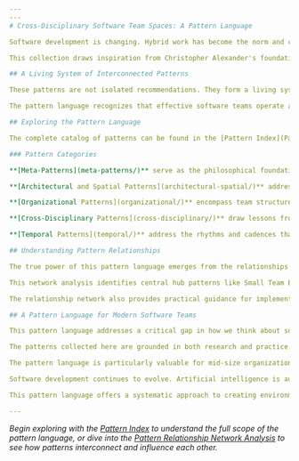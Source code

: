 ```yaml
---
---
# Cross-Disciplinary Software Team Spaces: A Pattern Language

Software development is changing. Hybrid work has become the norm and cross-functional teams are essential for delivering complex products. Traditional office design and organizational structures often fall short. This pattern language bridges the gap between the physical environments where software teams work and the organizational patterns that enable them to thrive.

This collection draws inspiration from Christopher Alexander's foundational work "A Pattern Language." It synthesizes insights from architecture, organizational psychology, software engineering, interior design, product management, and epistemology. The result is a comprehensive framework for creating environments that support the unique needs of modern software product teams.

## A Living System of Interconnected Patterns

These patterns are not isolated recommendations. They form a living system where each element reinforces and enhances the others. At the foundation lie philosophical principles about human-centered design and empowerment. These inform spatial arrangements that support team autonomy. This in turn enables organizational practices that leverage both in-person and distributed collaboration.

The pattern language recognizes that effective software teams operate as complex adaptive systems. They need spaces that can evolve with their work. They need organizational structures that balance autonomy with alignment. They need temporal rhythms that honor both deep focus and collaborative creation. Most importantly, all patterns are designed with hybrid work as the default case. The future of software development is neither fully co-located nor fully remote, but thoughtfully distributed.

## Exploring the Pattern Language

The complete catalog of patterns can be found in the [Pattern Index](Pattern-Index.md), which organizes the 50+ patterns into five interconnected categories. Each pattern stands alone as a solution to a specific problem. It also connects to related patterns that amplify its effectiveness.

### Pattern Categories

**[Meta-Patterns](meta-patterns/)** serve as the philosophical foundation. They establish core principles like human-centric design, transparency, and fractal autonomy that influence all other patterns. These patterns shape how we think about creating empowering environments rather than prescribing specific implementations.

**[Architectural and Spatial Patterns](architectural-spatial/)** address the physical environment from building-scale considerations down to individual workstation design. These patterns help create spaces that support team collaboration. They also provide individuals with the environmental comfort and personal agency they need to do their best work.

**[Organizational Patterns](organizational/)** encompass team structures, decision-making frameworks, communication practices, and coordination mechanisms. These patterns enable teams to operate with aligned autonomy. Teams can make decisions quickly while staying connected to broader organizational goals.

**[Cross-Disciplinary Patterns](cross-disciplinary/)** draw lessons from research laboratories, maker spaces, architectural studios, and manufacturing cells. These patterns bring fresh perspectives to software team environments. They suggest approaches that have proven effective in other domains of creative and technical work.

**[Temporal Patterns](temporal/)** address the rhythms and cadences that structure team life, from daily rituals to seasonal cycles. These patterns help teams create sustainable workflows. The workflows alternate between focused individual work and energizing collaborative sessions.

## Understanding Pattern Relationships

The true power of this pattern language emerges from the relationships between patterns. The [Pattern Relationship Network Analysis](Pattern-Relationship-Network-Analysis.md) provides a comprehensive visualization of how patterns connect across categories, revealing key insights about implementation pathways and pattern clusters.

This network analysis identifies central hub patterns like Small Team Bays and Psychological Safety Practices. These serve as integration points, connecting multiple other patterns. It also reveals powerful pattern clusters. These are groups of related patterns that reinforce each other when implemented together. For example, the high-autonomy cluster combines Self-Governing Teams, Small Team Bays, and Aligned Autonomy. This creates environments where teams can operate independently while remaining organizationally aligned.

The relationship network also provides practical guidance for implementation. Rather than attempting to adopt all patterns simultaneously, the network reveals natural sequences. Foundational patterns enable others. Start with meta-patterns for philosophical alignment. Then establish spatial support for team autonomy. Follow with communication and coordination practices. Finally add hybrid work integration. This provides a proven pathway for transformation.

## A Pattern Language for Modern Software Teams

This pattern language addresses a critical gap in how we think about software team environments. We have extensive literature on agile methodologies and software engineering practices. We have growing research on remote work and hybrid collaboration. However, there has been little systematic exploration of how physical spaces, organizational structures, and temporal rhythms interact. This interaction creates environments where software teams can thrive.

The patterns collected here are grounded in both research and practice. They synthesize insights from academic studies on team effectiveness and environmental psychology. They also draw from case studies from successful tech companies. Cross-disciplinary approaches from fields where creative and technical work flourish provide additional insights. Each pattern has been validated through real-world application and refined based on observed outcomes.

The pattern language is particularly valuable for mid-size organizations. These organizations are large enough to need systematic approaches to team environment design. They are also small enough to implement changes quickly and observe their effects. These organizations often struggle with scaling beyond startup informality while avoiding enterprise bureaucracy. The patterns provide a framework for growth that preserves what makes teams effective.

Software development continues to evolve. Artificial intelligence is augmenting human capabilities and new forms of distributed collaboration are emerging. The need for thoughtfully designed team environments becomes even more critical. The patterns in this language provide a foundation that can adapt to these changes. They preserve the human elements that make software development both effective and fulfilling.

This pattern language offers a systematic approach to creating environments where software teams can do their best work. Whether you are an architect designing software company offices, a team lead seeking to improve collaboration, a facilities manager adapting spaces for hybrid work, or an organizational leader thinking about team structures, these patterns can help.

---
```


*Begin exploring with the [Pattern Index](Pattern-Index.md) to understand the full scope of the pattern language, or dive into the [Pattern Relationship Network Analysis](Pattern-Relationship-Network-Analysis.md) to see how patterns interconnect and influence each other.*